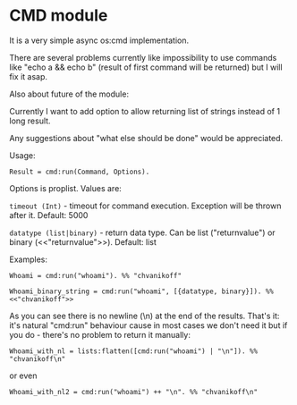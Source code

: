 CMD module
========


It is a very simple async os:cmd implementation.

There are several problems currently like impossibility to use commands like
"echo a && echo b" (result of first command will be returned) but I will fix it asap.

Also about future of the module:

Currently I want to add option to allow returning list of strings instead of 1 long result.

Any suggestions about "what else should be done" would be appreciated.

Usage:

```
Result = cmd:run(Command, Options).
```

Options is proplist. Values are:

``timeout (Int)`` - timeout for command execution. Exception will be thrown after it. Default: 5000

``datatype (list|binary)`` - return data type. Can be list ("returnvalue") or binary (<<"returnvalue">>). Default: list

Examples:

```
Whoami = cmd:run("whoami"). %% "chvanikoff"
```
```
Whoami_binary_string = cmd:run("whoami", [{datatype, binary}]). %% <<"chvanikoff">>
```

As you can see there is no newline (\n) at the end of the results. That's it: it's natural "cmd:run" behaviour cause
in most cases we don't need it but if you do - there's no problem to return it manually:

```
Whoami_with_nl = lists:flatten([cmd:run("whoami") | "\n"]). %% "chvanikoff\n"
```
or even
```
Whoami_with_nl2 = cmd:run("whoami") ++ "\n". %% "chvanikoff\n"
```

